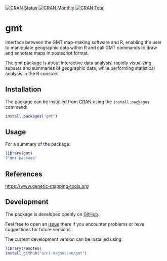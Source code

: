 [![CRAN Status](https://r-pkg.org/badges/version/gmt)](https://cran.r-project.org/package=gmt)
[![CRAN Monthly](https://cranlogs.r-pkg.org/badges/gmt)](https://cran.r-project.org/package=gmt)
[![CRAN Total](https://cranlogs.r-pkg.org/badges/grand-total/gmt)](https://cran.r-project.org/package=gmt)

gmt
===

Interface between the GMT map-making software and R, enabling the user to
manipulate geographic data within R and call GMT commands to draw and annotate
maps in postscript format.

The gmt package is about interactive data analysis, rapidly visualizing subsets
and summaries of geographic data, while performing statistical analysis in the R
console.

Installation
------------

The package can be installed from [CRAN](https://cran.r-project.org/package=gmt)
using the `install.packages` command:

```R
install.packages("gmt")
```

Usage
-----

For a summary of the package:

```R
library(gmt)
?"gmt-package"
```

References
----------

https://www.generic-mapping-tools.org

Development
-----------

The package is developed openly on
[GitHub](https://github.com/arni-magnusson/gmt).

Feel free to open an [issue](https://github.com/arni-magnusson/gmt/issues) there
if you encounter problems or have suggestions for future versions.

The current development version can be installed using:

```R
library(remotes)
install_github("arni-magnusson/gmt")
```
